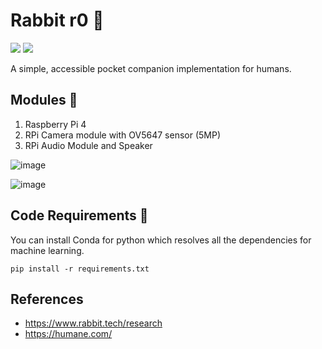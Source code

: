 # Rabbit r0 🐰
[![](https://img.shields.io/github/license/sourcerer-io/hall-of-fame.svg?colorB=ff0000)](https://github.com/akshaybahadur21/Emojinator/blob/master/LICENSE.md)  [![](https://img.shields.io/badge/Akshay-Bahadur-brightgreen.svg?colorB=ff0000)](https://akshaybahadur.com)

A simple, accessible pocket companion implementation for humans.

## Modules 🥧
1. Raspberry Pi 4
2. RPi Camera module with OV5647 sensor (5MP)
3. RPi Audio Module and Speaker

![image](https://github.com/akshaybahadur21/RabbitR0/assets/22640610/5f486778-0f6e-4dde-8285-9ee52cc2d74c)

![image](https://github.com/akshaybahadur21/RabbitR0/assets/22640610/92b9a9d9-d36a-40f0-ac13-1fb35156eb60)



## Code Requirements 🦄
You can install Conda for python which resolves all the dependencies for machine learning.

`pip install -r requirements.txt`

## References
- https://www.rabbit.tech/research
- https://humane.com/
